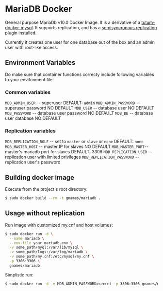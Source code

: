MariaDB Docker
==============

General purpose MariaDb v10.0 Docker Image. It is a derivative of a
[tutum-docker-mysql][1].  It supports replication, and has a [semisyncronous
replication][2] plugin installed.

Currently it creates one user for one database out of the box and an admin user
with root-like access.

Environment Variables
---------------------

Do make sure that container functions correcty include following variables to
your envifonment file:

### Common variables

`MDB_ADMIN_USER` -- superuser DEFAULT: `admin`
`MDB_ADMIN_PASSWORD` -- superuser password NO DEFAULT
`MDB_USER` -- database user NO DEFAULT
`MDB_PASSWORD` -- database user password NO DEFAULT
`MDB_DB` -- database user database NO DEFAULT

### Replication variables
`MDB_REPLICATION_ROLE` -- set to `master` or `slave` or `none` DEFAULT: `none`
`MDB_MASTER_HOST` -- master IP for slaves NO DEFAULT
`MDB_MASTER_PORT`-- master's mariadb port for slaves DEFAULT: 3306
`MDB_REPLICATION_USER` -- replication user with limited privileges
`MDB_REPLICATION_PASSWORD` -- replication user's password

Building docker image
---------------------

Execute from the project's root directory:

```bash
$ sudo docker build --rm -t gnames/mariadb .
```

Usage without replication
-------------------------

Run image with customized my.cnf and host volumes:

```bash
$ sudo docker run -d \
  --name mariadb \
  --env-file your_mariadb.env \
  -v some_path/myql:/var/lib/mysql \
  -v some_path/logs:/var/log/mariadb \
  -v some_path/my.cnf:/etc/mysql/my.cnf \
  -p 3306:3306 \
  gnames/mariadb
```
Simplistic run:

```bash
$ sudo docker run -d -e MDB_ADMIN_PASSWORD=secret -p 3306:3306 gnames/mariadb
```

[1]: https://github.com/tutumcloud/tutum-docker-mysql
[2]: https://dev.mysql.com/doc/refman/5.6/en/replication-semisync.html
